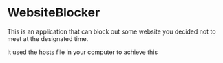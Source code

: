 # WebsiteBlocker

This is an application that can block out some website you decided not to meet at the designated time.

It used the hosts file in your computer to achieve this
